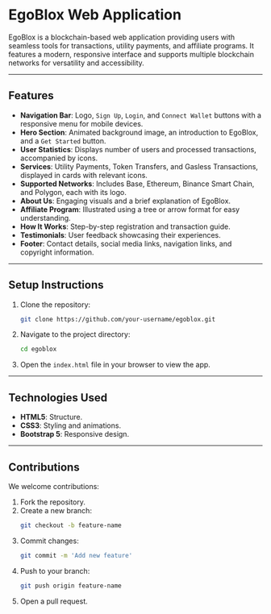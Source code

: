 # EgoBlox Web Application

EgoBlox is a blockchain-based web application providing users with seamless tools for transactions, utility payments, and affiliate programs. It features a modern, responsive interface and supports multiple blockchain networks for versatility and accessibility.

---

## Features

- **Navigation Bar**: Logo, `Sign Up`, `Login`, and `Connect Wallet` buttons with a responsive menu for mobile devices.
- **Hero Section**: Animated background image, an introduction to EgoBlox, and a `Get Started` button.
- **User Statistics**: Displays number of users and processed transactions, accompanied by icons.
- **Services**: Utility Payments, Token Transfers, and Gasless Transactions, displayed in cards with relevant icons.
- **Supported Networks**: Includes Base, Ethereum, Binance Smart Chain, and Polygon, each with its logo.
- **About Us**: Engaging visuals and a brief explanation of EgoBlox.
- **Affiliate Program**: Illustrated using a tree or arrow format for easy understanding.
- **How It Works**: Step-by-step registration and transaction guide.
- **Testimonials**: User feedback showcasing their experiences.
- **Footer**: Contact details, social media links, navigation links, and copyright information.

---

## Setup Instructions

1. Clone the repository:
   ```bash
   git clone https://github.com/your-username/egoblox.git
   ```
2. Navigate to the project directory:
   ```bash
   cd egoblox
   ```
3. Open the `index.html` file in your browser to view the app.

---

## Technologies Used

- **HTML5**: Structure.
- **CSS3**: Styling and animations.
- **Bootstrap 5**: Responsive design.

---

## Contributions

We welcome contributions:
1. Fork the repository.
2. Create a new branch:
   ```bash
   git checkout -b feature-name
   ```
3. Commit changes:
   ```bash
   git commit -m 'Add new feature'
   ```
4. Push to your branch:
   ```bash
   git push origin feature-name
   ```
5. Open a pull request.


